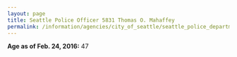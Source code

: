 ```yaml
---
layout: page
title: Seattle Police Officer 5831 Thomas O. Mahaffey
permalink: /information/agencies/city_of_seattle/seattle_police_department/copbook/5831/
---
```


**Age as of Feb. 24, 2016:** 47
